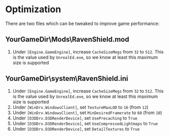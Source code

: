 # Optimization

There are two files which can be tweaked to improve game performance:

## YourGameDir\Mods\RavenShield.mod

1. Under `[Engine.GameEngine]`, increase `CacheSizeMegs` from `32` to `512`. This is the value used by `UnrealEd.exe`, so we know at least this maximum size is supported

## YourGameDir\system\RavenShield.ini

1. Under `[Engine.GameEngine]`, increase `CacheSizeMegs` from `32` to `512`. This is the value used by `UnrealEd.exe`, so we know at least this maximum size is supported
1. Under `[WinDrv.WindowsClient]`, set `TextureMaxLOD` to `16` (from `12`)
1. Under `[WinDrv.WindowsClient]`, set `MinDesiredFramerate` to `60` (from `10`)
1. Under `[D3DDrv.D3DRenderDevice]`, set `UsePrecaching` to `True`
1. Under `[D3DDrv.D3DRenderDevice]`, set `UseCompressedLightmaps` to `True`
1. Under `[D3DDrv.D3DRenderDevice]`, set `DetailTextures` to `True`
